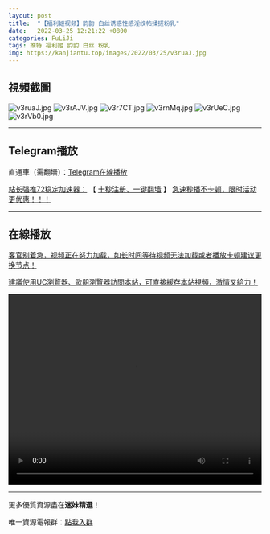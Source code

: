 ```yaml
---
layout: post
title:  "【福利姬视频】韵韵 白丝诱惑性感淫纹帖揉搓粉乳"
date:   2022-03-25 12:21:22 +0800
categories: FuLiJi
tags: 推特 福利姬 韵韵 白丝 粉乳
img: https://kanjiantu.top/images/2022/03/25/v3ruaJ.jpg
---
```



## 視頻截圖

![v3ruaJ.jpg](https://kanjiantu.top/images/2022/03/25/v3ruaJ.jpg)
![v3rAJV.jpg](https://kanjiantu.top/images/2022/03/25/v3rAJV.jpg)
![v3r7CT.jpg](https://kanjiantu.top/images/2022/03/25/v3r7CT.jpg)
![v3rnMq.jpg](https://kanjiantu.top/images/2022/03/25/v3rnMq.jpg)
![v3rUeC.jpg](https://kanjiantu.top/images/2022/03/25/v3rUeC.jpg)
![v3rVb0.jpg](https://kanjiantu.top/images/2022/03/25/v3rVb0.jpg)

* * *
## Telegram播放

直通車（需翻墻）：[Telegram在線播放](https://t.me/mimeijingxuan/334)

<u>站长强推72稳定加速器：</u> 【 [十秒注册、一键翻墙](https://72vpn.xyz/#/register?code=mimei) 】
<u>  急速秒播不卡顿，限时活动更优惠！！！</u>
* * *
## 在線播放
<u>客官别着急，视频正在努力加载，如长时间等待视频无法加载或者播放卡顿建议更换节点！</u>

<u>建議使用UC瀏覽器、歐朋瀏覽器訪問本站，可直接緩存本站視頻，激情又給力！</u>
<center><video src="https://cdn.publer.io/uploads/videos/6247da42db279732fb55c46c/6fac85f7d3060b07dd81ea00702b35f8.mp4" width="100%" height="380px" controls="controls"></video></center>


* * *
更多優質資源盡在**迷妹精選**！

唯一資源電報群：[點我入群](https://t.me/mimeijingxuan)


